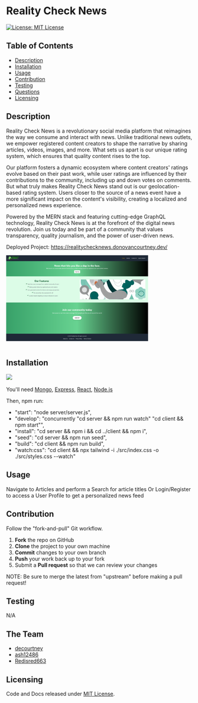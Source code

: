 # Reality Check News

[![License: MIT License](https://img.shields.io/badge/License-MIT-blue.svg)](https://choosealicense.com/licenses/mit/)

## Table of Contents

- [Description](#description)
- [Installation](#installation)
- [Usage](#usage)
- [Contribution](#contribution)
- [Testing](#testing)
- [Questions](#questions)
- [Licensing](#licensing)

## Description

Reality Check News is a revolutionary social media platform that reimagines the way we consume and interact with news. Unlike traditional news outlets, we empower registered content creators to shape the narrative by sharing articles, videos, images, and more. What sets us apart is our unique rating system, which ensures that quality content rises to the top.

Our platform fosters a dynamic ecosystem where content creators' ratings evolve based on their past work, while user ratings are influenced by their contributions to the community, including up and down votes on comments. But what truly makes Reality Check News stand out is our geolocation-based rating system. Users closer to the source of a news event have a more significant impact on the content's visibility, creating a localized and personalized news experience.

Powered by the MERN stack and featuring cutting-edge GraphQL technology, Reality Check News is at the forefront of the digital news revolution. Join us today and be part of a community that values transparency, quality journalism, and the power of user-driven news.

Deployed Project: https://realitychecknews.donovancourtney.dev/

<img src="./realitycheck.png" target="_blank" alt="Reality Check" style="max-width: 384px; display: block;" /><br>

## Installation

[![](https://skills.thijs.gg/icons?i=mongo,express,react,nodejs)](https://skills.thijs.gg)

You'll need [Mongo](https://www.mongodb.com/), [Express](https://www.npmjs.com/package/express), [React](https://www.npmjs.com/package/react), [Node.js](https://nodejs.org/)

Then, npm run:

- "start": "node server/server.js",
- "develop": "concurrently \"cd server && npm run watch\" \"cd client && npm start\"",
- "install": "cd server && npm i && cd ../client && npm i",
- "seed": "cd server && npm run seed",
- "build": "cd client && npm run build",
- "watch:css": "cd client && npx tailwind -i ./src/index.css -o ./src/styles.css --watch"

## Usage

Navigate to Articles and perform a Search for article titles
Or Login/Register to access a User Profile to get a personalized news feed

## Contribution

Follow the "fork-and-pull" Git workflow.

1. **Fork** the repo on GitHub
2. **Clone** the project to your own machine
3. **Commit** changes to your own branch
4. **Push** your work back up to your fork
5. Submit a **Pull request** so that we can review your changes

NOTE: Be sure to merge the latest from "upstream" before making a pull request!

## Testing

N/A

## The Team

- [decourtney](https://github.com/decourtney)
- [ash12486](https://github.com/ash12486)
- [Redisred663](https://github.com/Redisred663)

## Licensing

Code and Docs released under [MIT License](https://choosealicense.com/licenses/mit/).
